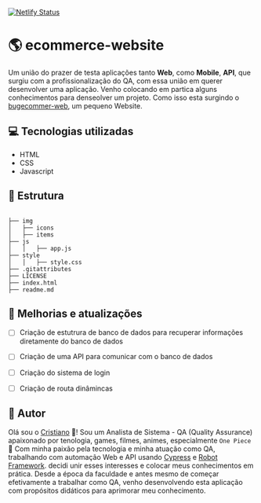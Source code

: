 [![Netlify Status](https://api.netlify.com/api/v1/badges/de171e74-b31d-4721-b1ce-e13dee1ef7dd/deploy-status)](https://app.netlify.com/sites/bugecommerce-web/deploys) 

# 🌎 ecommerce-website

 Um união do prazer de testa aplicações tanto **Web**, como **Mobile**, **API**, que surgiu com a profissionalização do QA, com essa união em querer desenvolver uma aplicação. Venho colocando em partica alguns conhecimentos para denseolver um projeto. Como isso esta surgindo o <a href="https://bugecommerce-web.netlify.app/#" target="_blank" rel="noopener noreferrer">bugecommer-web</a>, um pequeno Website.

 ## 💻 Tecnologias utilizadas

 - HTML
 - CSS
 - Javascript

## 🧱 Estrutura

```

├── img
│   ├── icons
│   ├── items
├── js
│   │   ├── app.js
├── style
│   │   ├── style.css
├── .gitattributes
├── LICENSE
├── index.html
├── readme.md

```

## 🚧 Melhorias e atualizações

* [ ] Criação de estutrura de banco de dados para recuperar informações diretamente do banco de dados
* [ ] Criação de uma API para comunicar com o banco de dados
* [ ] Criação do sistema de login
* [ ] Criação de routa dinâmincas


## 🤵 Autor

Olá sou o <a href="https://www.linkedin.com/in/cristiano-da-silva-ferreira/" target="_blank">Cristiano</a> 🖖!
Sou um Analista de Sistema - QA (Quality Assurance) apaixonado por tenologia, games, filmes, animes, especialmente `One Piece` 💓
 Com minha paixão pela tecnologia e minha atuação como QA, trabalhando com automação Web e API usando <a href="https://www.cypress.io/" target="_blank">Cypress</a> e <a href="https://robotframework.org/" target="_blank">Robot Framework</a>. decidi unir esses interesses e colocar meus conhecimentos em prática. Desde a época da faculdade e antes mesmo de começar efetivamente a trabalhar como QA, venho desenvolvendo esta aplicação com propósitos didáticos para aprimorar meu conhecimento.



